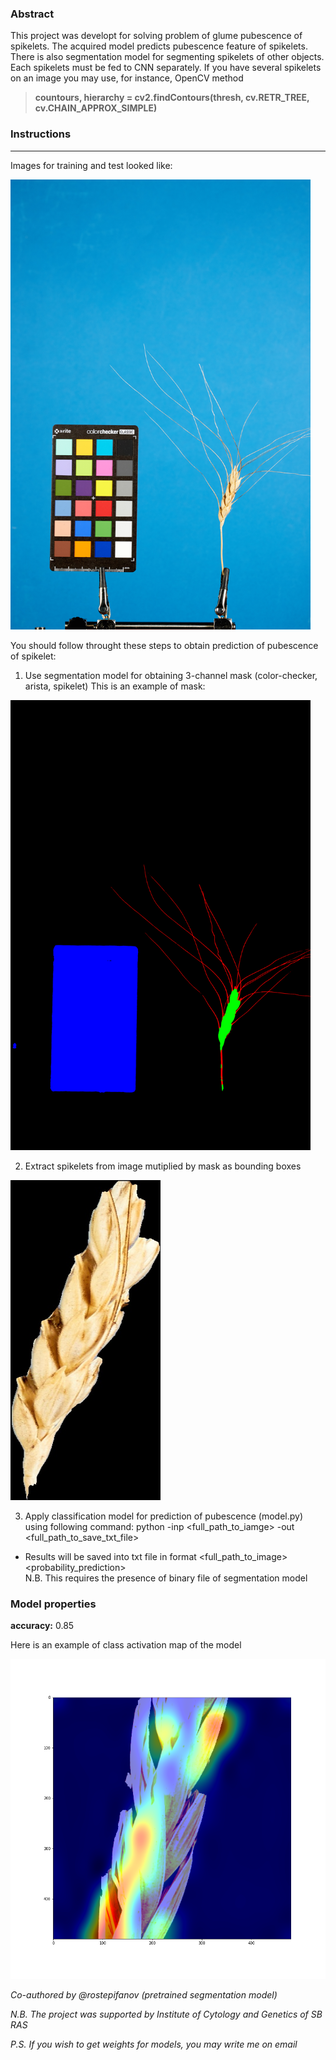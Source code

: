 ### Abstract
This project was developt for solving problem of glume pubescence of spikelets. The acquired model predicts pubescence feature of spikelets.
There is also segmentation model for segmenting spikelets of other objects. Each spikelets must be fed to CNN separately.
If you have several spikelets on an image you may use, for instance, OpenCV method

> **countours, hierarchy = cv2.findContours(thresh, cv.RETR_TREE, cv.CHAIN_APPROX_SIMPLE)**

### Instructions

---
Images for training and test looked like:

<img src="https://github.com/StuffyMonkey/Glume-pubescence-prediction-of-spikelets/blob/main/Data/28n4_3_{V-21}_pubesc.jpg" width="480" height="720">

You should follow throught these steps to obtain prediction of pubescence of spikelet:
1) Use segmentation model for obtaining 3-channel mask (color-checker, arista, spikelet)
This is an example of mask:

<img src="https://github.com/StuffyMonkey/Glume-pubescence-prediction-of-spikelets/blob/main/Data/28n4_3_{V-21}.png" width="480" height="720">

2) Extract spikelets from image mutiplied by mask as bounding boxes

<img src="https://github.com/StuffyMonkey/Glume-pubescence-prediction-of-spikelets/blob/main/Data/28n4_3_{V-21}.jpg" width="240" height="512">

3) Apply classification model for prediction of pubescence (model.py) <br/>
using following command: python -inp <full_path_to_iamge> -out <full_path_to_save_txt_file>

- Results will be saved into txt file in format <full_path_to_image> <probability_prediction> <br/>
N.B. This requires the presence of binary file of segmentation model

### Model properties
**accuracy:** 0.85

Here is an example of class activation map of the model

<img src="https://github.com/StuffyMonkey/Glume-pubescence-prediction-of-spikelets/blob/main/Data/heatmap.png" width="512" height="512">

*Co-authored by @rostepifanov (pretrained segmentation model)*

*N.B. The project was supported by Institute of Cytology and Genetics of SB RAS*

*P.S. If you wish to get weights for models, you may write me on email*
